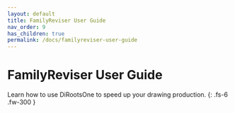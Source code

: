 ```yaml
---
layout: default
title: FamilyReviser User Guide
nav_order: 9
has_children: true
permalink: /docs/familyreviser-user-guide
---
```


# FamilyReviser User Guide

Learn how to use DiRootsOne to speed up your drawing production.
{: .fs-6 .fw-300 }


